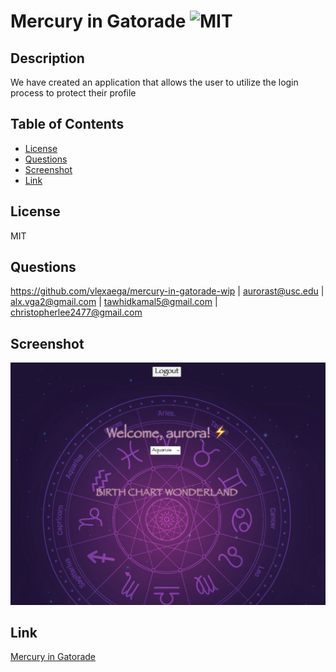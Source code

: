# Mercury in Gatorade ![MIT](https://img.shields.io/badge/license-MIT-green)


## Description
We have created an application that allows the user to utilize the login process to protect their profile

## Table of Contents
- [License](#license)
- [Questions](#questions)
- [Screenshot](#screenshot)
- [Link](#link)

## License
MIT

## Questions
https://github.com/vlexaega/mercury-in-gatorade-wip |
aurorast@usc.edu | alx.vga2@gmail.com | tawhidkamal5@gmail.com | christopherlee2477@gmail.com

## Screenshot
![Image](./screenshot.png)

## Link 
[Mercury in Gatorade](https://mercury-in-gatorade-548eb4ca1710.herokuapp.com/)